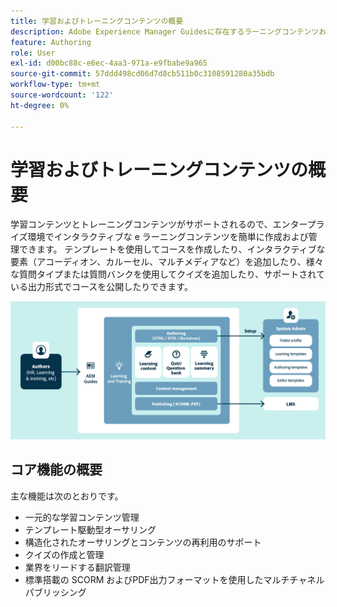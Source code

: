 ```yaml
---
title: 学習およびトレーニングコンテンツの概要
description: Adobe Experience Manager Guidesに存在するラーニングコンテンツおよびトレーニングコンテンツ機能について説明します。
feature: Authoring
role: User
exl-id: d00bc88c-e6ec-4aa3-971a-e9fbabe9a965
source-git-commit: 57ddd498cd06d7d8cb511b0c3108591280a35bdb
workflow-type: tm+mt
source-wordcount: '122'
ht-degree: 0%

---
```


# 学習およびトレーニングコンテンツの概要

学習コンテンツとトレーニングコンテンツがサポートされるので、エンタープライズ環境でインタラクティブな e ラーニングコンテンツを簡単に作成および管理できます。 テンプレートを使用してコースを作成したり、インタラクティブな要素（アコーディオン、カルーセル、マルチメディアなど）を追加したり、様々な質問タイプまたは質問バンクを使用してクイズを追加したり、サポートされている出力形式でコースを公開したりできます。

![](assets/learning-and-training-content-components.png)

## コア機能の概要

主な機能は次のとおりです。

- 一元的な学習コンテンツ管理
- テンプレート駆動型オーサリング
- 構造化されたオーサリングとコンテンツの再利用のサポート
- クイズの作成と管理
- 業界をリードする翻訳管理
- 標準搭載の SCORM およびPDF出力フォーマットを使用したマルチチャネルパブリッシング
